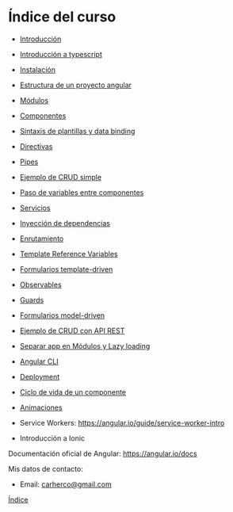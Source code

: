 # Índice del curso

 - [Introducción](introduccion.md)
 - [Introducción a typescript](typescript.md)
 - [Instalación](instalacion.md)
 - [Estructura de un proyecto angular](estructura-proyecto.md)
 - [Módulos](modules.md)
 - [Componentes](components.md)
 - [Sintaxis de plantillas y data binding](data-binding.md)

 - [Directivas](directives.md)
 - [Pipes](pipes.md)
 - [Ejemplo de CRUD simple](ejemplo-crud-basico.md)

 - [Paso de variables entre componentes](input-binding.md)
 - [Servicios](services.md)
 - [Inyección de dependencias](inyeccion-dependencias.md)
 - [Enrutamiento](routing.md)
 
 - [Template Reference Variables](template-reference-variables.md)
 - [Formularios template-driven](forms-template-driven.md)

 - [Observables](observables.md)
 - [Guards](guards.md)

 - [Formularios model-driven](forms-model-driven.md)
 - [Ejemplo de CRUD con API REST](ejemplo-crud-completo.md)

 - [Separar app en Módulos y Lazy loading](lazy-loading.md)
 - [Angular CLI](angular-cli.md)
 - [Deployment](deployment.md)
 - [Ciclo de vida de un componente](lifecycle.md)
 - [Animaciones](animations.md)
 - Service Workers: https://angular.io/guide/service-worker-intro
 - Introducción a Ionic

Documentación oficial de Angular: https://angular.io/docs

Mis datos de contacto:
 - Email: carherco@gmail.com


[Índice](index.md)
